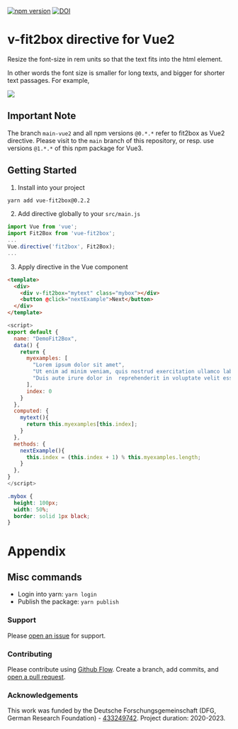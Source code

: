 [![npm version](https://badge.fury.io/js/vue-fit2box.svg)](https://badge.fury.io/js/vue-fit2box)
[![DOI](https://zenodo.org/badge/294111327.svg)](https://zenodo.org/badge/latestdoi/294111327)

# v-fit2box directive for Vue2
Resize the font-size in rem units so that the text fits into the html element.

In other words the font size is smaller for long texts, and bigger for shorter text passages.
For example,

![](https://user-images.githubusercontent.com/8018044/92608452-acc7d080-f2b5-11ea-9951-cc89cd92d10f.png)

## Important Note
The branch `main-vue2` and all npm versions `@0.*.*` refer to fit2box as Vue2 directive.
Please visit to the `main` branch of this repository, or resp. use versions `@1.*.*` of this npm package for Vue3.

## Getting Started
1) Install into your project

```bash
yarn add vue-fit2box@0.2.2
```

2) Add directive globally to your `src/main.js`

```js
import Vue from 'vue';
import Fit2Box from 'vue-fit2box';
...
Vue.directive('fit2box', Fit2Box);
...
```

3) Apply directive in the Vue component

```html
<template>
  <div>
    <div v-fit2box="mytext" class="mybox"></div>
    <button @click="nextExample">Next</button>
  </div>
</template>
```

```javascript
<script>
export default {
  name: "DemoFit2Box",
  data() {  
    return {
      myexamples: [
        "Lorem ipsum dolor sit amet",
        "Ut enim ad minim veniam, quis nostrud exercitation ullamco laboris nisi ut aliquip ex ea commodo consequat.",
        "Duis aute irure dolor in  reprehenderit in voluptate velit esse."
      ],
      index: 0
    }
  },
  computed: {
    mytext(){
      return this.myexamples[this.index];
    }
  },
  methods: {
    nextExample(){
      this.index = (this.index + 1) % this.myexamples.length;
    }
  },
}
</script>
```

```css
.mybox {
  height: 100px;
  width: 50%;
  border: solid 1px black;
}
```


# Appendix

## Misc commands
- Login into yarn: `yarn login`
- Publish the package: `yarn publish` 

### Support
Please [open an issue](https://github.com/satzbeleg/vue-fit2box/issues/new) for support.


### Contributing
Please contribute using [Github Flow](https://guides.github.com/introduction/flow/). Create a branch, add commits, and [open a pull request](https://github.com/satzbeleg/vue-fit2box/compare/).


### Acknowledgements
This work was funded by the Deutsche Forschungsgemeinschaft (DFG, German Research Foundation) - [433249742](https://gepris.dfg.de/gepris/projekt/433249742). Project duration: 2020-2023.
